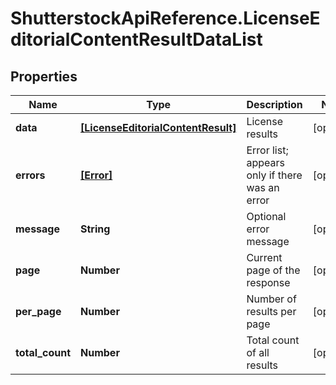 # ShutterstockApiReference.LicenseEditorialContentResultDataList

## Properties
Name | Type | Description | Notes
------------ | ------------- | ------------- | -------------
**data** | [**[LicenseEditorialContentResult]**](LicenseEditorialContentResult.md) | License results | [optional] 
**errors** | [**[Error]**](Error.md) | Error list; appears only if there was an error | [optional] 
**message** | **String** | Optional error message | [optional] 
**page** | **Number** | Current page of the response | [optional] 
**per_page** | **Number** | Number of results per page | [optional] 
**total_count** | **Number** | Total count of all results | [optional] 


